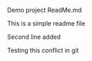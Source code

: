 Demo project ReadMe.md

This is a simple readme file

Second line added

Testing this conflict in git

